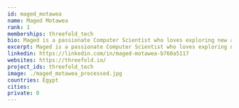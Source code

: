 ```yaml
---
id: maged_motawea
name: Maged Motawea
rank: 1
memberships: threefold_tech
bio: Maged is a passionate Computer Scientist who loves exploring new areas in life and technology. Software Developer fell in love with Threefold because threefold is the future of technology.
excerpt: Maged is a passionate Computer Scientist who loves exploring new areas in life and technology.
linkedin: https://linkedin.com/in/maged-motawea-b760a5117
websites: https://threefold.io/
project_ids: threefold_tech
image: ./maged_motawea_processed.jpg
countries: Egypt
cities:
private: 0
---
```

